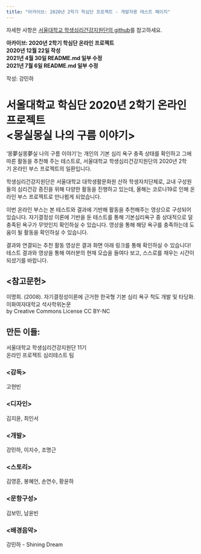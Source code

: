 ```yaml
---
title: "아카이브: 2020년 2학기 학심단 프로젝트 - 개발자용 테스트 페이지"
---
```


자세한 사항은 [서울대학교 학생심리건강지원단의 github](https://snumentalcare.github.io/snumentalhealth_20_2/)를 참고하세요.

**아카이브: 2020년 2학기 학심단 온라인 프로젝트**\
**2020년 12월 22일 작성**\
**2021년 4월 30일 README.md 일부 수정**\
**2021년 7월 6일 README.md 일부 수정**

작성: 강민하


# 서울대학교 학심단 2020년 2학기 온라인 프로젝트<br><몽실몽실 나의 구름 이야기>
‘몽夢실몽夢실 나의 구름 이야기’는 개인의 기본 심리 욕구 충족 상태를 확인하고 그에 따른 활동을 추천해 주는 테스트로, 서울대학교 학생심리건강지원단의 2020년 2학기 온라인 부스 프로젝트의 일환입니다.

학생심리건강지원단은 서울대학교 대학생활문화원 산하 학생자치단체로, 교내 구성원들의 심리건강 증진을 위해 다양한 활동을 진행하고 있는데, 올해는 코로나19로 인해 온라인 부스 프로젝트로 만나뵙게 되었습니다.

이번 온라인 부스는 본 테스트와 결과에 기반해 활동을 추천해주는 영상으로 구성되어 있습니다. 자기결정성 이론에 기반을 둔 테스트를 통해 기본심리욕구 중 상대적으로 덜 충족된 욕구가 무엇인지 확인하실 수 있습니다. 영상을 통해 해당 욕구를 충족하는데 도움이 될 활동을 확인하실 수 있습니다.

결과와 연결되는 추천 활동 영상은 결과 화면 아래 링크를 통해 확인하실 수 있습니다! 테스트 결과와 영상을 통해 여러분의 현재 모습을 들여다 보고, 스스로를 채우는 시간이 되셨기를 바랍니다.
<br>
## <참고문헌>
이명희. (2008). 자기결정성이론에 근거한 한국형 기본 심리 욕구 척도 개발 및 타당화. 이화여자대학교 석사학위논문\
by Creative Commons License CC BY-NC

## 만든 이들:
서울대학교 학생심리건강지원단 11기\
온라인 프로젝트 심리테스트 팀

### <감독>
고현빈

### <디자인>
김지윤, 최인서

### <개발>
강민하, 이지수, 조명근

### <스토리>
김영훈, 봉혜언, 손연수, 황윤하

### <문항구성>
김보민, 남윤빈

### <배경음악>
강민하 - Shining Dream
